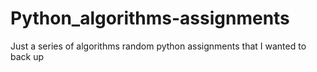# Python_algorithms-assignments
Just a series of algorithms random python assignments that I wanted to back up

